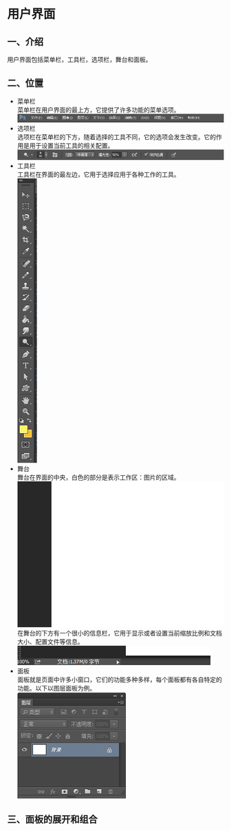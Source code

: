 # 用户界面  
## 一、介绍
用户界面包括菜单栏，工具栏，选项栏，舞台和面板。  

## 二、位置
* 菜单栏  
菜单栏在用户界面的最上方，它提供了许多功能的菜单选项。  
![menu-bar](./images/interface/menu-bar.jpg)
* 选项栏  
选项栏在菜单栏的下方，随着选择的工具不同，它的选项会发生改变。它的作用是用于设置当前工具的相关配置。 
![option-bar](./images/interface/option-bar.jpg)  
* 工具栏  
工具栏在界面的最左边，它用于选择应用于各种工作的工具。  
![tool-bar](./images/interface/tool-bar.jpg) 
* 舞台  
舞台在界面的中央，白色的部分是表示工作区：图片的区域。  
![stage](./images/interface/stage.jpg)  
在舞台的下方有一个很小的信息栏，它用于显示或者设置当前缩放比例和文档大小、配置文件等信息。  
![info-bar](./images/interface/info-bar.jpg) 
* 面板  
面板就是页面中许多小窗口，它们的功能多种多样，每个面板都有各自特定的功能。以下以图层面板为例。  
![panel](./images/interface/panel.jpg)  

## 三、面板的展开和组合